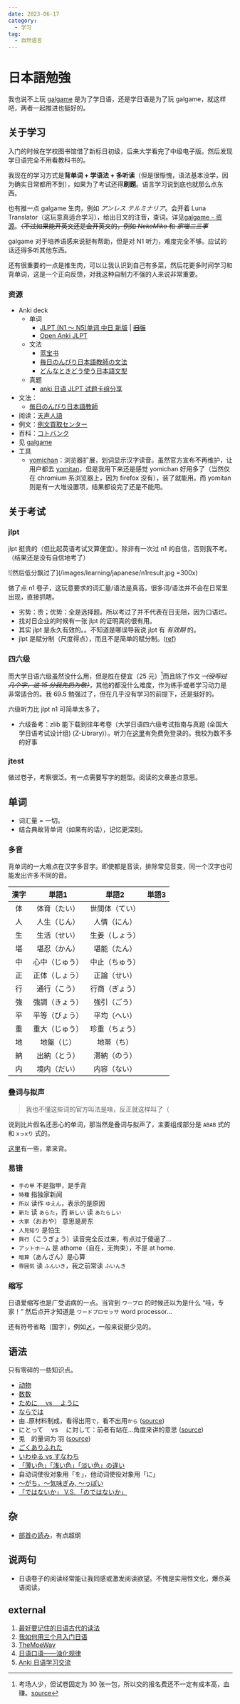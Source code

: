 ```yaml
---
date: 2023-06-17
category:
  - 学习
tag:
  - 自然语言
---
```


# 日本語勉強

我也说不上玩 [galgame](../hobbies/galgame.md) 是为了学日语，还是学日语是为了玩 galgame，就这样吧，两者一起推进也挺好的。

## 关于学习

入门的时候在学校图书馆借了新标日初级，后来大学看完了中级电子版。然后发现学日语完全不用看教科书的。

我现在的学习方式是**背单词 + 学语法 + 多听读**（但是很惭愧，语法基本没学，因为确实日常都用不到），如果为了考试还得**刷题**。语言学习说到底也就那么点东西。

也有推一点 galgame 生肉，例如 _アンレス テルミナリア_。会开着 Luna Translator（这玩意真适合学习），给出日文的注音，查词。详见[galgame - 资源](../hobbies/galgame.md#资源)。~~（不过如果能开英文还是会开英文的，例如 _NekoMiko_ 和 _家喵二三事_~~

galgame 对于培养语感来说挺有帮助，但是对 N1 听力，难度完全不够。应试的话还得多听其他东西。

还有很重要的一点是推生肉，可以让我认识到自己有多菜，然后花更多时间学习和背单词，这是一个正向反馈，对我这种自制力不强的人来说非常重要。

### 资源

- Anki deck
  - 单词
    - [JLPT (N1 ～ N5)单词 中日 新版](https://ankiweb.net/shared/info/832276382) | ~~[旧版](https://ankiweb.net/shared/info/34073638)~~
    - [Open Anki JLPT](https://ankiweb.net/shared/decks?search=Open%20anki%20JLPT)
  - 文法
    - [蓝宝书](https://ankiweb.net/shared/info/1959548600)
    - [毎日のんびり日本語教師の文法](https://ankiweb.net/shared/info/1365377701)
    - [どんなときどう使う日本語文型](https://ankiweb.net/shared/info/1681155450)
  - 真题
    - [anki 日语 JLPT 试题卡组分享](https://takostar.net/2022/10111243/)
- 文法：
  - [毎日のんびり日本語教師](https://nihongonosensei.net/)
- 阅读：[天声人語](https://www.douban.com/group/612024/)
- 例文：[例文買取センター](https://reibuncnt.jp/)
- 百科：[コトバンク](https://kotobank.jp/)
- 见 [galgame](../hobbies/galgame.md)
- 工具
  - [yomichan](https://chromewebstore.google.com/detail/yomichan/nbfhegiidojdmnahegkphdoabohfmoof?hl=ja&authuser=0)：浏览器扩展，划词显示汉字读音。虽然官方宣布不再维护，让用户都去 [yomitan](https://github.com/themoeway/yomitan)，但是我用下来还是感觉 yomichan 好用多了（当然仅在 chromium 系浏览器上，因为 firefox 没有），装了就能用。而 yomitan 则是有一大堆设置项，结果都设完了还是不能用。

## 关于考试

### jlpt

jlpt 挺贵的（但比起英语考试又算便宜）。除非有一次过 n1 的自信，否则我不考。（结果还是没有自信地考了）

![然后低分飘过了](/images/learning/japanese/n1result.jpg =300x)

做了点 n1 卷子，这玩意要求的词汇量/语法是真高，很多词/语法并不会在日常里出现，直接抓瞎。

- 劣势：贵；优势：全是选择题。所以考过了并不代表在日无阻，因为口语烂。
- 找对日企业的时候有一张 jlpt 的证明真的很有用。
- 其实 jlpt 是永久有效的。。不知道是哪误导我说 jlpt 有 _有效期_ 的。
- jlpt 是赋分制（尺度得点），而且不是简单的赋分制。([ref](https://www.jlpt.jp/about/pdf/scaledscore_j.pdf))

### 四六级

而大学日语六级虽然没什么用，但是胜在便宜（25 元）[^1]而且除了作文 ~~_（没写过几个字，这 15 分我先扔为敬）_~~，其他的都没什么难度，作为练手或者学习动力是非常适合的。我 69.5 勉强过了，但在几乎没有学习的前提下，还是挺好的。

六级听力比 jlpt n1 可简单太多了。

[^1]: 考场人少，但试卷固定为 30 张一包，所以交的报名费还不一定有成本高，血赚。[source](https://t.me/withabsolutex/1129)

- 六级备考：zlib 能下载到往年考卷（大学日语四六级考试指南与真题 (全国大学日语考试设计组) (Z-Library)）。听力在[这里](https://app.readoor.cn/app/dt/bi/1523326392/85264-8480865e855413)有免费免登录的。<span class="heimu" title="你知道的太多了">我校为数不多的好事</span>

### jtest

做过卷子，考察很泛。有一点需要写字的题型。阅读的文章差点意思。

## 单词

- 词汇量 = 一切。
- 结合典故背单词（如果有的话），记忆更深刻。

### 多音

背单词的一大难点在汉字多音字。即使都是音读，排除常见音变，同一个汉字也可能发出许多不同的音。

<!-- prettier-ignore -->
|漢字|単語1|単語2|単語3|
| :-: | :-: | :-: | :-: |
|体|体育（たい）|世間体（てい）|
|人|人生（じん）|人情（にん）|
|生|生活（せい）|生姜（しょう）|
|堪|堪忍（かん）|堪能（たん）|
|中|心中（じゅう）|中止（ちゅう）|
|正|正体（しょう）|正論（せい）|
|行|通行（こう）|行商（ぎょう）|
|強|強調（きょう）|強引（ごう）|
|平|平等（びょう）|平均（へい）|
|重|重大（じゅう）|珍重（ちょう）|
|地|地盤（じ）|地帯（ち）|
|納|出納（とう）|滞納（のう）|
|内|境内（だい）|内容（ない）|

### 叠词与拟声

> 我也不懂这些词的官方叫法是啥，反正就这样叫了（

说到比片假名还恶心的单词，那当然是叠词与拟声了，主要组成部分是 `ABAB` 式的和 `xっxり` 式的。

[这里](https://t.me/jp_study/1523)有一些，拿来背。

### 易错

- `手の甲` 不是指甲，是手背
- `特種` 指独家新闻
- `所以` 读作 `ゆえん`，表示的是原因
- `新た` 读 `あらた`，而 `新しい` 读 `あたらしい`
- `大家`（おおや） 意思是房东
- `人見知り` 是怕生
- `興行`（こうぎょう）读音完全反过来，有点过于傻逼了…
- `アットホーム` 是 athome（自在，无拘束），不是 at home.
- `暗算`（あんざん）是心算
- `雰囲気` 读 `ふんいき`，我之前常读 `ふいんき`

### 缩写

日语爱缩写也是广受诟病的一点。当背到 `ワープロ` 的时候还以为是什么 “哇，专家！” 然后点开才知道是 `ワードプロセッサ` word processor...

还有符号省略（国字），例如[〆](https://zh.wiktionary.org/wiki/〆)，一般来说挺少见的。

## 语法

只有零碎的一些知识点。

- [动物](https://www.todaimae.com.hk/material/a_zoo.html)
- [数数](https://learning-japanese.com/number-count/)
- [ために　 vs 　ように](https://japanese.stackexchange.com/questions/12450/difference-between-ために-and-ように)
- [ならでは](https://nihongokyoshi-net.com/2019/06/20/jlptn1-grammar-naradewa/)
- 由..原材料制成，看得出用`で`，看不出用`から` ([source](https://www.bilibili.com/video/BV1Ni4y1N7mA/?t=383))
- にとって　 vs 　に対して：前者有站在...角度来讲的意思 ([source](https://www.bilibili.com/video/BV1Ni4y1N7mA/?t=2151))
- 兎　的量词为 羽 ([source](https://japanknowledge.com/articles/kze/column_kaz_02.html))
- [ごくありふれた](https://ja.hinative.com/questions/8252283)
- [いわゆる vs すなわち](https://ja.hinative.com/questions/23858327)
- [「薄い色」「浅い色」「淡い色」の違い](https://www.youtube.com/watch?v=OXufBWERqhM)
- 自动词使役对象用「を」，他动词使役对象用「に」
- [～がち，～気味ぎみ, ～っぽい](https://nihongonosato.com/jlpt/n2-grammar/n2-gachi/)
- [「ではないか」 V.S. 「のではないか」](https://colanekojp.com.tw/classroom_detail/208)

## 杂

- [部首の読み](https://atok.com/other/support/howtouse/mac/ap/pgs/ap_busyu_suijun2.htm)，有点超纲

## 说两句

- 日语卷子的阅读经常能让我同感或激发阅读欲望。不愧是实用性文化，爆杀英语阅读。

## external

1. [最好要记住的日语古代的读法](https://t.me/jp_study/2222)
2. [我如何用三个月入门日语](http://numbbbbb.com/2016/07/04/20160704_我如何用三个月入门日语/)
3. [TheMoeWay](https://learnjapanese.moe/)
4. [日语口语——浊化规律](https://mike4ellis.github.io/2019/05/29/japanese-speak-change/)
5. [Anki 日语学习交流](https://anki-blog.pages.dev/)
